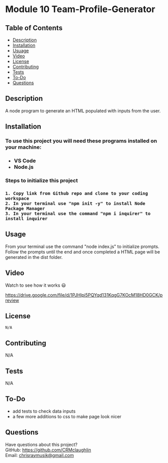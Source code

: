 # Module 10 Team-Profile-Generator

## Table of Contents
  * [Description](#description)
  * [Installation](#installation)
  * [Usuage](#usage)
  * [Video](#video)
  * [License](#license)
  * [Contributing](#contributing)
  * [Tests](#tests)
  * [To-Do](#to-do)
  * [Questions](#questions)

  ## Description
  A node program to generate an HTML populated with inputs from the user.
  
  ## Installation
  <h3> To use this project you will need these programs installed on your machine:<h3>
  
  * VS Code
  * Node.js
  
  <h3> Steps to initialize this project <h3>
    
    1. Copy link from Github repo and clone to your coding workspace
    2. In your terminal use "npm init -y" to install Node Package Manager
    3. In your terminal use the command "npm i inquirer" to install inquirer
    
  
  ## Usage 
  
 From your terminal use the command "node index.js" to initialize prompts. Follow the prompts until the end and once completed a HTML page will be generated in the dist folder.
  
## Video

Watch to see how it works 😃
    
https://drive.google.com/file/d/1PJHlpi5PQYqd131KqgG7KOcM18HD0GCK/preview
  
  ## License
    N/A
  
  
  ## Contributing
  N/A
  
  ## Tests
  N/A

  ## To-Do

  - add tests to check data inputs 
  - a few more additions to css to make page look nicer
  
  ## Questions
  Have questions about this project?  
  GitHub: https://github.com/CRMclaughlin  
  Email: chrisraymusik@gmail.com